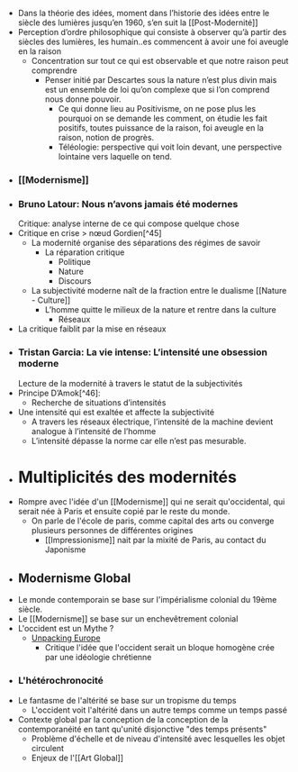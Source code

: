 - Dans la théorie des idées, moment dans l’historie des idées entre le siècle des lumières jusqu’en 1960, s’en suit la [[Post-Modernité]]
- Perception d’ordre philosophique qui consiste à observer qu’à partir des siècles des lumières, les humain..es commencent à avoir une foi aveugle en la raison
	- Concentration sur tout ce qui est observable et que notre raison peut comprendre
		- Penser initié par Descartes sous la nature n’est plus divin mais est un ensemble de loi qu’on complexe que si l’on comprend nous donne pouvoir.
			- Ce qui donne lieu au Positivisme, on ne pose plus les pourquoi on se demande les comment, on étudie les fait positifs, toutes puissance de la raison, foi aveugle en la raison, notion de progrès.
			- Téléologie: perspective qui voit loin devant, une perspective lointaine vers laquelle on tend.
- ### [[Modernisme]]
- ### Bruno Latour: Nous n’avons jamais été modernes
  Critique: analyse interne de ce qui compose quelque chose
- Critique en crise > nœud Gordien[^45]
	- La modernité organise des séparations des régimes de savoir
		- La réparation critique
			- Politique
			- Nature
			- Discours
	- La subjectivité moderne naît de la fraction entre le dualisme [[Nature - Culture]]
		- L’homme quitte le milieux de la nature et rentre dans la culture
			- Réseaux
- La critique faiblit par la mise en réseaux
- ### Tristan Garcia: La vie intense: L’intensité une obsession moderne
  Lecture de la modernité à travers le statut de la subjectivités
- Principe D’Amok[^46]:
	- Recherche de situations d’intensités
- Une intensité qui est exaltée et affecte la subjectivité
	- A travers les réseaux électrique, l’intensité de la machine devient analogue à l’intensité de l’homme
	- L’intensité dépasse la norme car elle n’est pas mesurable.
- # Multiplicités des modernités
- Rompre avec l'idée d'un [[Modernisme]] qui ne serait qu'occidental, qui serait née à Paris et ensuite copié par le reste du monde.
	- On parle de l'école de paris, comme capital des arts ou converge plusieurs personnes de différentes origines
		- [[Impressionisme]] nait par la mixité de Paris, au contact du Japonisme
- ## Modernisme Global
- Le monde contemporain se base sur l'impérialisme colonial du 19ème siècle.
- Le [[Modernisme]] se base sur un enchevêtrement colonial
- L'occident est un Mythe ?
	- [Unpacking Europe](https://aaa.org.hk/en/collections/search/library/unpacking-europe-towards-a-critical-reading)
		- Critique l'idée que l'occident serait un bloque homogène crée par une idéologie chrétienne
- ### L'hétérochronocité
- Le fantasme de l'altérité se base sur un tropisme du temps
	- L'occident voit l'altérité dans un autre temps comme un temps passé
- Contexte global par la conception de la conception de la contemporanéité en tant qu'unité disjonctive "des temps présents"
	- Problème d'échelle et de niveau d'intensité avec lesquelles les objet circulent
	- Enjeux de l'[[Art Global]]
